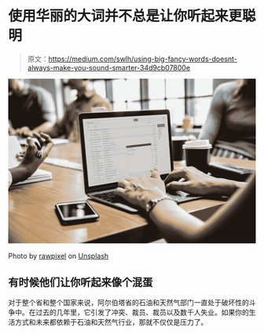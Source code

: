 # 使用华丽的大词并不总是让你听起来更聪明

> 原文：<https://medium.com/swlh/using-big-fancy-words-doesnt-always-make-you-sound-smarter-34d9cb07800e>

![](img/676eb2e7866869274767b4e9ec974c83.png)

Photo by [rawpixel](https://unsplash.com/@rawpixel?utm_source=medium&utm_medium=referral) on [Unsplash](https://unsplash.com?utm_source=medium&utm_medium=referral)

## 有时候他们让你听起来像个混蛋

对于整个省和整个国家来说，阿尔伯塔省的石油和天然气部门一直处于破坏性的斗争中。在过去的几年里，它引发了冲突、裁员、裁员以及数千人失业。如果你的生活方式和未来都依赖于石油和天然气行业，那就不仅仅是压力了。